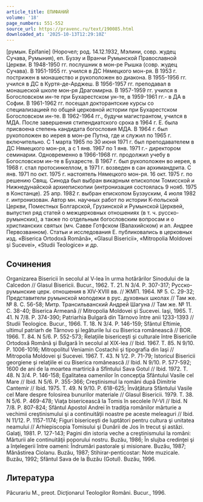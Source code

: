 ```yaml
---
article_title: ЕПИФАНИЙ
volume: '18'
page_numbers: 551-552
source_url: https://pravenc.ru/text/190085.html
downloaded_at: '2025-10-13T12:29:10Z'
---
```


[румын. Epifanie] (Норочел; род. 14.12.1932, Мэлини, совр. жудец Сучава, Румыния), еп. Бузэу и Вранчи Румынской Православной Церкви. В 1948-1950 гг. послушник в мон-ре Рышка (совр. жудец Сучава). В 1951-1955 гг. учился в ДС Нямецкого мон-ря. В 1953 г. пострижен в монашество и рукоположен во диакона. В 1955-1956 гг. учился в ДС в Куртя-де-Арджеш. В 1956-1957 гг. преподавал в монашеской школе мон-ря Драгомирна. В 1957-1959 гг. учился в Богословском ин-те при Бухарестском ун-те, в 1959-1961 гг.- в ДА в Софии. В 1961-1962 гг. посещал докторантские курсы со специализацией по общей церковной истории при Бухарестском Богословском ин-те. В 1962-1964 гг., будучи магистрантом, учился в МДА. После завершения стипендиатского срока в 1964 г. Е. была присвоена степень кандидата богословия МДА. В 1964 г. был рукоположен во иерея в мон-ре Путна, где и служил по 1965 г. включительно. С 1 марта 1965 по 30 июня 1971 г. был преподавателем в ДС Нямецкого мон-ря, а с 1 янв. 1967 по 1 янв. 1971 г.- директором семинарии. Одновременно в 1966-1968 гг. продолжил учебу в Богословском ин-те в Бухаресте. В 1967 г. был рукоположен во иерея, в 1968 г. стал протосинкеллом, в 1971 г. возведен в сан архимандрита. С янв. 1971 по окт. 1975 г. настоятель Нямецкого мон-ря. 16 окт. 1975 г. по решению Свящ. Синода был выбран викарным епископом Томисской и Нижнедунайской архиепископии (интронизация состоялась 9 нояб. 1975 в Констанце). 25 апр. 1982 г. выбран епископом Бузэуским, 4 июля 1982 г. интронизован. Автор мн. научных работ по истории К-польской Церкви, Поместных Болгарской, Грузинской и Румынской Церквей, выпустил ряд статей о межцерковных отношениях (в т. ч. русско-румынских), а также по отдельным богословским вопросам и о христианских святых (мч. Савве Готфском (Валахийском) и ап. Андрее Первозванном). Статьи и исследования Е. публиковались в церковных изд. «Biserica Ortodoxă Română», «Glasul Bisericii», «Mitropolia Moldovei şi Sucevei», «Studii Teologice» и др.

## Сочинения

Organizarea Bisericii în secolul al V-lea în urma hotărârilor Sinodului de la Calcedon // Glasul Bisericii. Bucur., 1962. T. 21. N 3/4. P. 307-317; Русско-румынские церк. отношения в XIV-XVIII вв. // ЖМП. 1964. № 5. С. 29-32; Представители румынской молодежи в рус. духовных школах // Там же. № 8. С. 56-58; Митр. Трансильванский Андрей Шагуна // Там же. № 11. С. 38-40; Biserica Armeană // Mitropolia Moldovei şi Sucevei. Iaşi, 1965. T. 41. N 7/8. P. 374-390; Patriarhia Bulgară din Târnovo între anii 1233-1393 // Studii Teologice. Bucur., 1966. T. 18. N 3/4. P. 146-159; Sfântul Eftimie, ultimul patriarh de Târnovo şi legăturile Iui cu Biserica românească // BOR. 1966. T. 84. N 5/6. P. 552-573; Relaţiile bisericeşti şi culturale între Bisericile Ortodoxă Românâ şi Bulgară în secolul al XIX-lea // Ibid. 1967. T. 85. N 9/10. Р. 1006-1016; Mitropolitul Veniamin Costachii şi tipografia din Iaşi // Mitropolia Moldovei şi Sucevei. 1967. T. 43. N 1/2. P. 71-79; Istoricul Bisericii georgiene şi relaţiile ei cu Biserica românească // Ibid. N 9/10. P. 577-592; 1600 de ani de la moartea martirică a Sfîntului Sava Gotul // Ibid. 1972. T. 48. N 3/4. P. 146-158; Egalitatea oamenilor în concepţia Sfântului Vasile cel Mare // Ibid. N 5/6. P. 355-366; Creştinismul la români după Dimitrie Cantemir // Ibid. 1975. T. 49. N 9/10. P. 618-625; Învăţătura Sfântului Vasile cel Mare despre folosirea bunurilor materiale // Glasul Bisericii. 1979. T. 38. N 5/6. P. 469-478; Viaţa bisericească la Tomis în secolele IV-VI // Ibid. N 7/8. P. 807-824; Sfântul Apostol Andrei în tradiţia românilor mărturie a vechimii creştinismului şi a continuităţii noastre pe aceste meleaguri // Ibid. N 11/12. P. 1157-1174; Figuri bisericeşti de luptători pentru cultura şi unitatea neamului // Arhiepiscopia Tomisului şi Dunării de Jos în trecut şi astăzi. Galaţi, 1981. P. 127-143; Pagini din istoria veche a creştinismului la români: Mărturii ale continuităţii poporului nostru. Buzău, 1986; În slujba credinţei şi a înţelegerii între oameni: Îndrumări pastorale şi misionare. Buzău, 1987; Mănăstirea Ciolanu. Buzău, 1987; Stihirar-penticostar: Note muzicale. Buzău, 1992; Sfântul Sava de la Buzău (Gotul). Buzău, 1996.

## Литература

Păcurariu M., preot. Dicţionarul Teologilor Români. Bucur., 1996.
